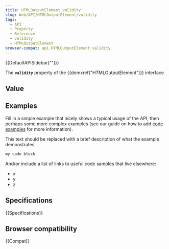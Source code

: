```yaml
---
title: HTMLOutputElement.validity
slug: Web/API/HTMLOutputElement/validity
tags:
  - API
  - Property
  - Reference
  - validity
  - HTMLOutputElement
browser-compat: api.HTMLOutputElement.validity
---
```

{{DefaultAPISidebar("")}}

The **`validity`** property of the {{domxref("HTMLOutputElement")}} interface 

## Value



## Examples

Fill in a simple example that nicely shows a typical usage of the API, then perhaps some more complex examples (see our guide on how to add [code examples](/en-US/docs/MDN/Contribute/Structures/Code_examples) for more information).

This text should be replaced with a brief description of what the example demonstrates.

```js
my code block
```

And/or include a list of links to useful code samples that live elsewhere:

*   x
*   y
*   z

## Specifications

{{Specifications}}

## Browser compatibility

{{Compat}}


